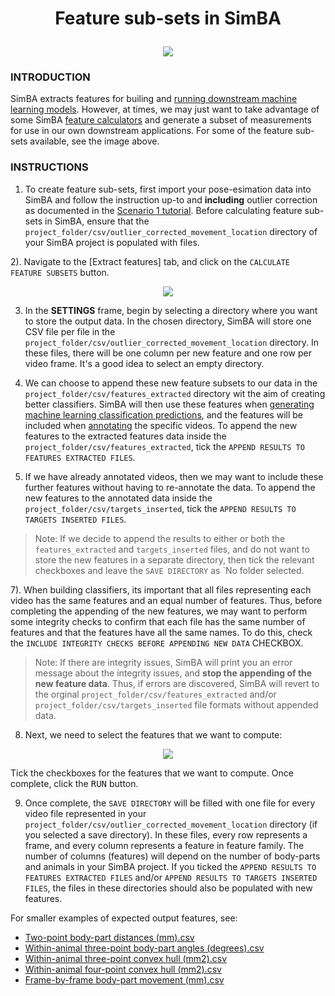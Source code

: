# <p align="center"> Feature sub-sets in SimBA </p>

<p align="center">
<img src="https://github.com/sgoldenlab/simba/blob/master/images/feature_subsets_0.png" />
</p>

### INTRODUCTION

SimBA extracts features for builing and [running downstream machine learning models](https://github.com/sgoldenlab/simba/blob/master/docs/tutorial.md#step-5-extract-features). However, at times, we may just want to take advantage of some SimBA [feature calculators](https://github.com/sgoldenlab/simba/blob/master/simba/mixins/feature_extraction_mixin.py) and generate a subset of measurements for use in our own downstream applications. For some of the feature sub-sets available, see the image above. 


### INSTRUCTIONS

1) To create feature sub-sets, first import your pose-esimation data into SimBA and follow the instruction up-to and **including** outlier correction as documented in the [Scenario 1 tutorial](https://github.com/sgoldenlab/simba/blob/master/docs/Scenario1.md). Before calculating feature sub-sets in SimBA, ensure that the `project_folder/csv/outlier_corrected_movement_location` directory of your SimBA project is populated with files. 

2). Navigate to the [Extract features] tab, and click on the `CALCULATE FEATURE SUBSETS` button.

<p align="center">
<img src="https://github.com/sgoldenlab/simba/blob/master/images/feature_subset_menu_1.png" />
</p>

3) In the **SETTINGS** frame, begin by selecting a directory where you want to store the output data. In the chosen directory, SimBA will store one CSV file per file in the `project_folder/csv/outlier_corrected_movement_location` directory. In these files, there will be one column per new feature and one row per video frame. It's a good idea to select an empty directory. 
   
5) We can choose to append these new feature subsets to our data in the `project_folder/csv/features_extracted` directory wit the aim of creating better classifiers. SimBA will then use these features when [generating machine learning classification predictions](https://github.com/sgoldenlab/simba/blob/master/docs/tutorial.md#step-8-run-machine-model), and the features will be included when [annotating](https://github.com/sgoldenlab/simba/blob/master/docs/label_behavior.md) the specific videos. To append the new features to the extracted features data inside the `project_folder/csv/features_extracted`, tick the `APPEND RESULTS TO FEATURES EXTRACTED FILES`.
   
6) If we have already annotated videos, then we may want to include these further features without having to re-annotate the data. To append the new features to the annotated data inside the `project_folder/csv/targets_inserted`, tick the `APPEND RESULTS TO TARGETS INSERTED FILES`.

> Note: If we decide to append the results to either or both the `features_extracted` and `targets_inserted` files, and do not want to store the new features in a separate directory, then tick the relevant checkboxes and leave the `SAVE DIRECTORY` as `No folder selected. 

7). When building classifiers, its important that all files representing each video has the same features and an equal number of features. Thus, before completing the appending of the new features, we may want to perform some integrity checks to confirm that each file has the same number of features and that the features have all the same names. To do this, check the `INCLUDE INTEGRITY CHECKS BEFORE APPENDING NEW DATA` CHECKBOX. 

> Note: If there are integrity issues, SimBA will print you an error message about the integrity issues, and **stop the appending of the new feature data**. Thus, if errors are discovered, SimBA will revert to the orginal `project_folder/csv/features_extracted` and/or `project_folder/csv/targets_inserted` file formats without appended data. 


8) Next, we need to select the features that we want to compute:

<p align="center">
<img src="https://github.com/sgoldenlab/simba/blob/master/images/feature_subset_menu_2.png" />
</p>


Tick the checkboxes for the features that we want to compute. Once complete, click the <kbd>RUN</kbd> button. 

9) Once complete, the `SAVE DIRECTORY` will be filled with one file for every video file represented in your `project_folder/csv/outlier_corrected_movement_location` directory (if you selected a save directory). In these files, every row represents a frame, and every column represents a feature in feature family. The number of columns (features) will depend on the number of body-parts and animals in your SimBA project. If you ticked the `APPEND RESULTS TO FEATURES EXTRACTED FILES` and/or `APPEND RESULTS TO TARGETS INSERTED FILES`, the files in these directories should also be populated with new features.

For smaller examples of expected output features, see:

* [Two-point body-part distances (mm).csv](https://github.com/sgoldenlab/simba/blob/master/misc/Two-point%20body-part%20distances%20(mm).csv)
* [Within-animal three-point body-part angles (degrees).csv](https://github.com/sgoldenlab/simba/blob/master/misc/Within-animal%20three-point%20body-part%20angles%20(degrees).csv)
* [Within-animal three-point convex hull (mm2).csv](https://github.com/sgoldenlab/simba/blob/master/misc/Within-animal%20three-point%20convex%20hull%20(mm2).csv)
* [Within-animal four-point convex hull (mm2).csv](https://github.com/sgoldenlab/simba/blob/master/misc/Within-animal%20four-point%20convex%20hull%20(mm2).csv)
* [Frame-by-frame body-part movement (mm).csv](https://github.com/sgoldenlab/simba/blob/master/misc/Frame-by-frame%20body-part%20movement%20(mm).csv)






